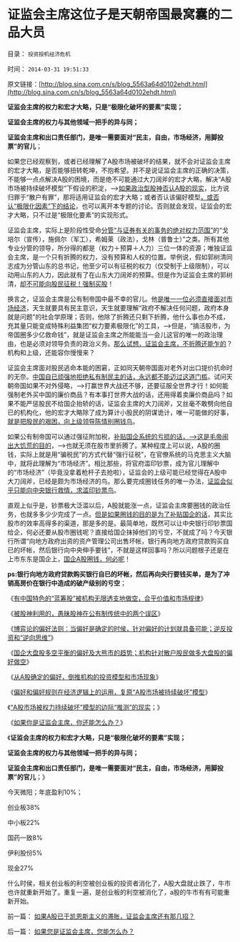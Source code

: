 # 证监会主席这位子是天朝帝国最窝囊的二品大员

目录： `投资投机经济危机` 

时间： `2014-03-31 19:51:33` 

原文链接：[http://blog.sina.com.cn/s/blog_5563a64d0102ehdt.html](http://blog.sina.com.cn/s/blog_5563a64d0102ehdt.html)

**证监会主席的权力和宏才大略，只是“极限化破坏的要素”实现；**

**证监会主席的权力与其他领域一把手的异与同；**

**证监会主席和出口责任部门，是唯一需要面对“民主，自由，市场经济，用脚投票”的官儿**；

如果您已经观察到，或者已经理解了A股市场被破坏的结果，就不会对证监会主席的宏才大略，是否能够扭转乾坤，不抱希望。并不是说证监会主席的正确的决策，不能够一点点解决A股的困境，而是绝不可能通过大刀阔斧的宏才大略，解决“A股市场被持续破坏模型”下假设的积淀，——>[如果政治型股神否认A股的现实](../../../2013/6/18/职业股神的四大专业原则；.md)，比方说归罪于“散户有罪”，那将适用证监会的宏才大略；或者否认该偏好模型[，或否认“极限化因素”下的结论](../../../2014/3/27/“A股市场被权力持续破坏”模型的边际“推测”的现实；.md)，也可以离开本专题的讨论。否则就会发现，证监会的宏才大略，只不过是“极限化要素”的实现形式。

证监会主席，实际上是阶段性受命[分管“与证券有关的事务的绝对权力范围”](../../../2014/3/28/如果您是证监会主席，您能怎么办？.md)的“戈培尔（宣传），施佩尔（军工），希姆莱（政法），戈林（普鲁士）”之类。所有其他专业分管的领导，所分得的都是（权力＋预算＋人力）三位一体的资源；唯独证监会主席，是一个只有折腾的权力，没有预算和人权的位置。举例说，假如郭树清同志成为分管山东的总书记，他至少可以有征税的权力（仅受制于上级限制），可以动用山东的人力，因此就有了在山东大刀阔斧的预算。但是作为证监会主席的郭树清，[却不可能向股民征税！强制买股](../../../2012/11/24/经济学可以证伪庄家阴谋论.md)！

换言之，证监会主席是公有制帝国中最不幸的官儿。他[是唯一一位必须直接面对市场经济](../../../2012/11/9/股票帮助资本主义克服经济风险.md)，天生就要具有民主意识，天生就要理解“政府不解决任何问题，政府本身就是问题”的社会学原理；否则，他除了折腾还只剩下折腾，他什么事也办不成，充其量只能变成特殊利益集团“权力要素极限化”的工具，——>但是，“搞活股市，为帝国圈多少亿救命钱”，就是证监会主席之所能能当一会儿这官的唯一的政治理由，也是必须对领导负责的政治义务。[那么试想，证监会主席，不折腾还能乍的](../../../2012/10/25/郭树清主席的执政自辩，芮萌教授的强盗逻辑.md)？机构和上级，还能容你慢慢来？

证监会主席面对股民逃命本能的困窘，正如同天朝帝国面对老外对出口提价抗命时的无奈。[中国自已顽强地拒绝私有制民主的话，永远都不能迈过这道门槛](../../../2013/5/8/过去二十年的国企改革基本上失败的原因.md)。试问天朝帝国如果不对外侵略，——>打赢世界大战还不够，还要征服全世界才行！如何能强制老外买中国的廉价商品？有本事打世界大战的话，还用得着卖廉价商品吗？如果不能严惩股民不给国企抬轿的话，证监会主席的大刀阔斧，又丝毫不敢劈向他自已的机构化，他的宏才大略除了成为算计小股民的阴谋诡计，唯一可能做的好事，[就是把股民的艰困，向上级领导陈情别圈钱鸟](../../../2012/12/20/股票市场的消费者是谁？机构化为何恶毒？.md)。

如果公有制帝国可以通过强征附加税，[补贴国企系统的亏损的话，——>这是毛帝闹出大饥荒的目的](../../../2012/5/29/苏联怎么收税？苏联凭什么补贴国企和加盟共和国？.md)，——>也就无须在股市里折腾了。某种程度上可以说，A股的圈钱，实际上就是用“骗税民”的方式代替“强行征税”，在官僚系统的马克思主义大脑中，就将此理解为“市场经济”。相比那些，将官府滥印钞票，成为官儿理解中的“市场经济”（毕竟没拿着枪杆子去抢啦），证监会的上级可能已经觉得在A股中大刀阔斧，已经是颇为市场经济的鸟。那么要完成圈钱任务的唯一办法，[证监会似乎只能向中央银行救情，求滥印钞票鸟](../../../2012/3/14/总理要禁毒，机构毒瘾大发作！.md)。

直观上似乎是，钞票极大泛滥以后，A股就能涨一点，证监会主席要圈钱的政治任务，也就多多少少完成了一点。[但是如果圈钱的目的是为了补贴国企的话](../../../2012/5/8/妖魔化跨国公司的国企民族主义；.md)，其实比股市的效率高得多的渠道，那是多的是。最简单地，既然可以让中央银行印钞票国给企，何必还要从股市圈钱呢？直接给国企抹掉他们的亏空，不就成了吗？今天银行所谓“向地方政府出资的资产管理公司出售坏帐，银行再向地方政府贷款购买自已的坏帐，然后银行向中央伸手要钱”，不就是这样回事吗？所以问题根子还是在上市东东是国企上，[国企A股圈钱，何必呢](../../../2012/4/20/“金融改革”真是这种意向吗？.md)！

**ps:银行向地方政府贷款购买银行自已的坏帐，然后再向央行要钱买单，是为了冲销高房价在银行中造成的破产级别的亏空**；

《[有中国特色的“蓝筹股”被机构无限透支地做空，合乎价值和市场规律](../../../2014/3/20/有中国特色的蓝筹股的大熊市，是市场经济对散户的真诚保护.md)》

《[被股神利用的，愚昧股神在公有制传统中的两个误区](../../../2014/3/21/愚昧股民在公有制传统中，容易被忽悠的两个误区.md)》

《[博弈论的偏好法则：当偏好是确定的时侯，针对偏好的计划就具备可能；逆反投资和“逆向思维”](../../../2014/3/22/博弈论的偏好法则，在股市中的运用，趋势投资，和逆向思维.md)》

《[国企大盘股多空平衡的偏好及大熊市的趋势；机构针对散户股民做多大盘股的偏好做空](../../../2014/3/24/统计学的悖论：如果“散户不理性”为真，则机构都是错误的.md)》

《[从A股确定的偏好，倒推机构的投资模型和市场现象](../../../2014/3/25/从A股确定的偏好，倒推机构的投资模型和市场现象.md)》

《[偏好和偏好规则在经济逻辑上的运用，复原“A股市场被持续破坏”模型](../../../2014/3/26/偏好和偏好规则复原“A股市场被持续破坏”的逻辑模型.md)》

《[“A股市场被权力持续破坏”模型的边际“推测”的现实](../../../2014/3/27/“A股市场被权力持续破坏”模型的边际“推测”的现实；.md)；》

《[如果你是证监会主席，你还能怎么办？](../../../2014/3/28/如果您是证监会主席，您能怎么办？.md)》

《**证监会主席的权力和宏才大略，只是“极限化破坏的要素”实现；**

**证监会主席的权力与其他领域一把手的异与同；**

**证监会主席和出口责任部门，是唯一需要面对“民主，自由，市场经济，用脚投票”的官儿**；》

今天微阳；年底盈利10%；

创业板38%

中小板22%

国药一致8%

伊利股份5%

现金27%

什么时侯，相关创业板的利空被创业板的投资者消化了，A股大盘就止跌了，牛市也许就重新开始了。重复一遍，是创业板的利空被消化了，a股的牛市有有可能重新开始。

前一篇： [如果A股已于凯恩斯主义的滞胀，证监会主席还有那几招？](../../../2014/4/2/如果A股已于凯恩斯主义的滞胀，证监会主席还有那几招？.md)

后一篇： [如果您是证监会主席，您能怎么办？](../../../2014/3/28/如果您是证监会主席，您能怎么办？.md)

